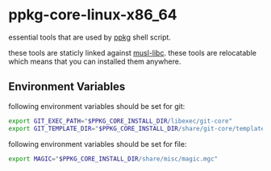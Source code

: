 # ppkg-core-linux-x86_64

essential tools that are used by [ppkg](https://github.com/leleliu008/ppkg) shell script.

these tools are staticly linked against [musl-libc](https://musl.libc.org/).
these tools are relocatable which means that you can installed them anywhere.

## Environment Variables
following environment variables should be set for git:
```bash
export GIT_EXEC_PATH="$PPKG_CORE_INSTALL_DIR/libexec/git-core"
export GIT_TEMPLATE_DIR="$PPKG_CORE_INSTALL_DIR/share/git-core/templates"
```

following environment variables should be set for file:
```bash
export MAGIC="$PPKG_CORE_INSTALL_DIR/share/misc/magic.mgc"
```
